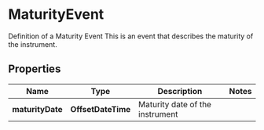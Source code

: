 

# MaturityEvent

Definition of a Maturity Event  This is an event that describes the maturity of the instrument.

## Properties

| Name | Type | Description | Notes |
|------------ | ------------- | ------------- | -------------|
|**maturityDate** | **OffsetDateTime** | Maturity date of the instrument |  |



